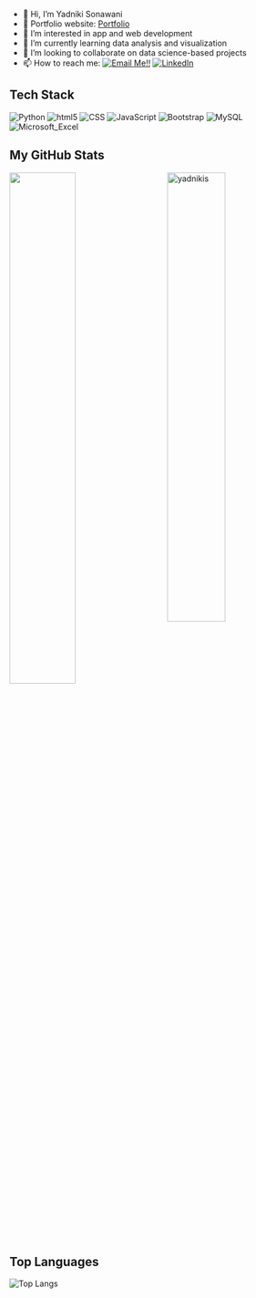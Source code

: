 - 👋 Hi, I’m Yadniki Sonawani
- 🎯 Portfolio website: [Portfolio](https://yadnikis.github.io/yadniki.github.io/)
- 👀 I’m interested in app and web development
- 🌱 I’m currently learning data analysis and visualization 
- 💞️ I’m looking to collaborate on data science-based projects
- 📫 How to reach me: <a href="mailto:yadniki.sonawani@gmail.com">![Email Me!!](https://img.shields.io/badge/Gmail-D14836?style=flat-square&logo=gmail&logoColor=white)</a> <a href="https://www.linkedin.com/in/yadniki-sonawani-27472a21b/">![LinkedIn](https://img.shields.io/badge/LinkedIn-0077B5?style=flat-square&logo=linkedin&logoColor=white)</a>

## Tech Stack
<p>
  <img alt="Python" src="https://img.shields.io/badge/Python%20-%2314354C.svg?style=flat-square&logo=python&logoColor=white" />
  <img alt="html5" src="https://img.shields.io/badge/-HTML5-E34F26?style=flat-square&logo=html5&logoColor=white" />
  <img alt="CSS" src="https://img.shields.io/badge/CSS%20-%231572B6.svg?style=flat-square&logo=css3&logoColor=white" />
  <img alt="JavaScript" src="https://img.shields.io/badge/JavaScript%20-%23F7DF1E.svg?style=flat-square&logo=javascript&logoColor=black" />
  <img alt="Bootstrap" src="https://img.shields.io/badge/Bootstrap-563D7C?style=flat-square&logo=bootstrap&logoColor=white" />
  <img alt="MySQL" src="https://img.shields.io/badge/MySQL-00000F?style=flat-square&logo=mysql&logoColor=white" />
 <img alt="Microsoft_Excel" src="https://img.shields.io/badge/Microsoft_Excel-217346?style=flat-square&logo=microsoft-excel&logoColor=white" />
</p>

## My GitHub Stats

 <img src="https://github-readme-stats.vercel.app/api?username=yadnikis&show_icons=true&theme=gotham" alt="yadnikis" width="45%" align="right"/>
 <img  src="https://github-readme-streak-stats.herokuapp.com/?user=yadnikis&theme=dark" width="48%" >

## Top Languages
  
  ![Top Langs](https://github-readme-stats.vercel.app/api/top-langs/?username=yadnikis&layout=compact&theme=highcontrast&hide_border=true\">)
  

<!---
yadnikis/yadnikis is a ✨ special ✨ repository because its `README.md` (this file) appears on your GitHub profile.
You can click the Preview link to take a look at your changes.
--->
